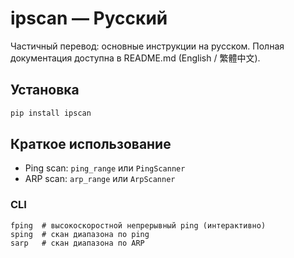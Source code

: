 # ipscan — Русский

Частичный перевод: основные инструкции на русском. Полная документация доступна в README.md (English / 繁體中文).

## Установка

```bash
pip install ipscan
```

## Краткое использование

- Ping scan: `ping_range` или `PingScanner`
- ARP scan: `arp_range` или `ArpScanner`

### CLI

```
fping  # высокоскоростной непрерывный ping (интерактивно)
sping  # скан диапазона по ping
sarp   # скан диапазона по ARP
```
